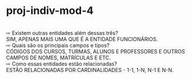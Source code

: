 # proj-indiv-mod-4
<br>
⇨ Existem outras entidades além dessas três? <br>
SIM, APENAS MAIS UMA QUE É A ENTIDADE FUNCIONÁRIOS. <br>
⇨ Quais são os principais campos e tipos? <br>
CÓDIGOS DOS CURSOS, TURMAS, ALUNOS E PROFESSORES E OUTROS CAMPOS DE NOMES, MATRÍCULAS E ETC. <br>
⇨ Como essas entidades estão relacionadas? <br>
ESTÃO RELACIONADAS POR CARDINALIDADES - 1-1, 1-N, N-1 E N-N. <br>
